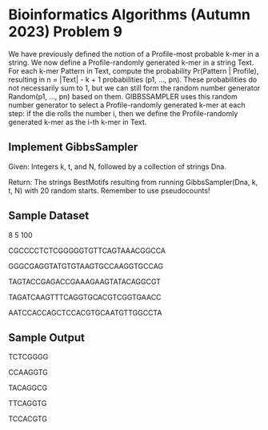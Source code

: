 # Bioinformatics Algorithms (Autumn 2023) Problem 9

We have previously defined the notion of a Profile-most probable k-mer in a string. We now define a Profile-randomly generated k-mer in a string Text. For each k-mer Pattern in Text, compute the probability Pr(Pattern | Profile), resulting in n = |Text| - k + 1 probabilities (p1, …, pn). These probabilities do not necessarily sum to 1, but we can still form the random number generator Random(p1, …, pn) based on them. GIBBSSAMPLER uses this random number generator to select a Profile-randomly generated k-mer at each step: if the die rolls the number i, then we define the Profile-randomly generated k-mer as the i-th k-mer in Text.


##  Implement GibbsSampler

Given: Integers k, t, and N, followed by a collection of strings Dna.

Return: The strings BestMotifs resulting from running GibbsSampler(Dna, k, t, N) with 20 random starts. Remember to use pseudocounts!


## Sample Dataset

8 5 100

CGCCCCTCTCGGGGGTGTTCAGTAAACGGCCA

GGGCGAGGTATGTGTAAGTGCCAAGGTGCCAG

TAGTACCGAGACCGAAAGAAGTATACAGGCGT

TAGATCAAGTTTCAGGTGCACGTCGGTGAACC

AATCCACCAGCTCCACGTGCAATGTTGGCCTA


## Sample Output

TCTCGGGG

CCAAGGTG

TACAGGCG

TTCAGGTG

TCCACGTG
